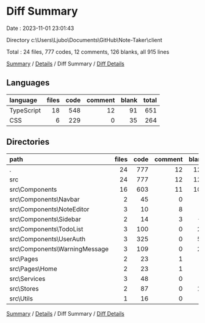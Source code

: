 # Diff Summary

Date : 2023-11-01 23:01:43

Directory c:\\Users\\Ljubo\\Documents\\GitHub\\Note-Taker\\client

Total : 24 files,  777 codes, 12 comments, 126 blanks, all 915 lines

[Summary](results.md) / [Details](details.md) / Diff Summary / [Diff Details](diff-details.md)

## Languages
| language | files | code | comment | blank | total |
| :--- | ---: | ---: | ---: | ---: | ---: |
| TypeScript | 18 | 548 | 12 | 91 | 651 |
| CSS | 6 | 229 | 0 | 35 | 264 |

## Directories
| path | files | code | comment | blank | total |
| :--- | ---: | ---: | ---: | ---: | ---: |
| . | 24 | 777 | 12 | 126 | 915 |
| src | 24 | 777 | 12 | 126 | 915 |
| src\\Components | 16 | 603 | 11 | 103 | 717 |
| src\\Components\\Navbar | 2 | 45 | 0 | 7 | 52 |
| src\\Components\\NoteEditor | 3 | 10 | 8 | 2 | 20 |
| src\\Components\\Sidebar | 2 | 14 | 3 | -2 | 15 |
| src\\Components\\TodoList | 3 | 100 | 0 | 20 | 120 |
| src\\Components\\UserAuth | 3 | 325 | 0 | 56 | 381 |
| src\\Components\\WarningMessage | 3 | 109 | 0 | 20 | 129 |
| src\\Pages | 2 | 23 | 1 | 0 | 24 |
| src\\Pages\\Home | 2 | 23 | 1 | 0 | 24 |
| src\\Services | 3 | 48 | 0 | 7 | 55 |
| src\\Stores | 2 | 87 | 0 | 14 | 101 |
| src\\Utils | 1 | 16 | 0 | 2 | 18 |

[Summary](results.md) / [Details](details.md) / Diff Summary / [Diff Details](diff-details.md)